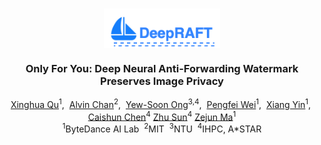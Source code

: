 <br />
<p align="center">
  <img src="figs/logo_deepraft.png" align="center" width="37%">
  
  <h3 align="center"><strong>Only For You: Deep Neural Anti-Forwarding Watermark Preserves Image Privacy</strong></h3>

  <p align="center">
      <a href="https://scholar.google.com/citations?user=2PxlmU0AAAAJ" target='_blank'>Xinghua Qu</a><sup>1</sup>,&nbsp;
      <a href="https://scholar.google.com/citations?user=2PxlmU0AAAAJ" target='_blank'>Alvin Chan</a><sup>2</sup>,&nbsp;
      <a href="https://scholar.google.com/citations?user=2PxlmU0AAAAJ" target='_blank'>Yew-Soon Ong</a><sup>3,4</sup>,&nbsp;
      <a href="https://scholar.google.com/citations?user=a94WthkAAAAJ" target='_blank'>Pengfei Wei</a><sup>1</sup>,&nbsp;
      <a href="https://scholar.google.com/citations?user=e6_J-lEAAAAJ" target='_blank'>Xiang Yin</a><sup>1</sup>,&nbsp;
      <a href="" target='_blank'>Caishun Chen</a><sup>4</sup>
      <a href="" target='_blank'>Zhu Sun</a><sup>4</sup>
      <a href="" target='_blank'>Zejun Ma</a><sup>1</sup>
    <br>
  <sup>1</sup>ByteDance AI Lab&nbsp; <sup>2</sup>MIT&nbsp; <sup>3</sup>NTU&nbsp; <sup>4</sup>IHPC, A*STAR
  </p>
</p>
